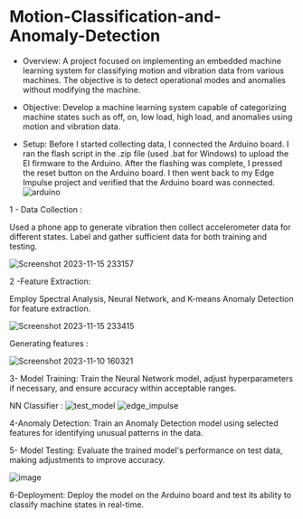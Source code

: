 # Motion-Classification-and-Anomaly-Detection
- Overview:
A project focused on implementing an embedded machine learning system for classifying motion and vibration data from various machines. The objective is to detect operational modes and anomalies without modifying the machine.

- Objective:
Develop a machine learning system capable of categorizing machine states such as off, on, low load, high load, and anomalies using motion and vibration data.

- Setup:
Before I started collecting data, I connected the Arduino board. I ran the flash script in the .zip file (used .bat for Windows) to upload the EI firmware to the Arduino. After the flashing was complete, I pressed the reset button on the Arduino board. I then went back to my Edge Impulse project and verified that the Arduino board was connected.
![arduino](https://github.com/TayssirMrad/Motion-Classification-and-Anomaly-Detection/assets/60198040/4f267675-46e5-4300-ac7f-993709ec959b)



1 - Data Collection :

Used a phone app to generate vibration then collect accelerometer data for different states. Label and gather sufficient data for both training and testing.

![Screenshot 2023-11-15 233157](https://github.com/TayssirMrad/Motion-Classification-and-Anomaly-Detection/assets/60198040/0bb6db28-da11-435b-8faf-611e01e055e9)

2 -Feature Extraction:

Employ Spectral Analysis, Neural Network, and K-means Anomaly Detection for feature extraction. 

![Screenshot 2023-11-15 233415](https://github.com/TayssirMrad/Motion-Classification-and-Anomaly-Detection/assets/60198040/20aa4517-948e-42f2-920d-124273da87c8) 

Generating features :

![Screenshot 2023-11-10 160321](https://github.com/TayssirMrad/Motion-Classification-and-Anomaly-Detection/assets/60198040/b2dd04c8-2b4b-47cd-adb6-8f9258e81c9a)

3- Model Training:
Train the Neural Network model, adjust hyperparameters if necessary, and ensure accuracy within acceptable ranges.

NN Classifier :
![test_model](https://github.com/TayssirMrad/Motion-Classification-and-Anomaly-Detection/assets/60198040/d9cf05c9-f3ae-4472-ab2d-be9afb432ce2) 
![edge_impulse](https://github.com/TayssirMrad/Motion-Classification-and-Anomaly-Detection/assets/60198040/6a80403f-6f3d-4ace-a210-bacfc95a8274)

4-Anomaly Detection:
Train an Anomaly Detection model using selected features for identifying unusual patterns in the data.

5- Model Testing:
Evaluate the trained model's performance on test data, making adjustments to improve accuracy. 

![image](https://github.com/TayssirMrad/Motion-Classification-and-Anomaly-Detection/assets/60198040/d06e1aad-d838-49bf-a8e0-6b1a72ca08ed)

6-Deployment:
Deploy the model on the  Arduino board and test its ability to classify machine states in real-time.
